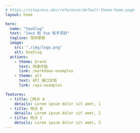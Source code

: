 ```yaml
---
# https://vitepress.dev/reference/default-theme-home-page
layout: home

hero:
  name: "SeaSlug"
  text: "Java 和 Vue 练手项目"
  tagline: 保持更新
  image:
    src: "./img/logo.png"
    alt: SeaSlug
  actions:
    - theme: brand
      text: 快速开始
      link: /markdown-examples
    - theme: alt
      text: API 接口文档
      link: /api-examples

features:
  - title: 📝特点 A
    details: Lorem ipsum dolor sit amet, 1
  - title: 特点 B
    details: Lorem ipsum dolor sit amet, 2
  - title: 特点 C
    details: Lorem ipsum dolor sit amet, 3
---
```



